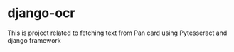 # django-ocr
This is project related to fetching text from Pan card using Pytesseract and django framework
